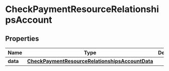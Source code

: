 

# CheckPaymentResourceRelationshipsAccount


## Properties

| Name | Type | Description | Notes |
|------------ | ------------- | ------------- | -------------|
|**data** | [**CheckPaymentResourceRelationshipsAccountData**](CheckPaymentResourceRelationshipsAccountData.md) |  |  |



